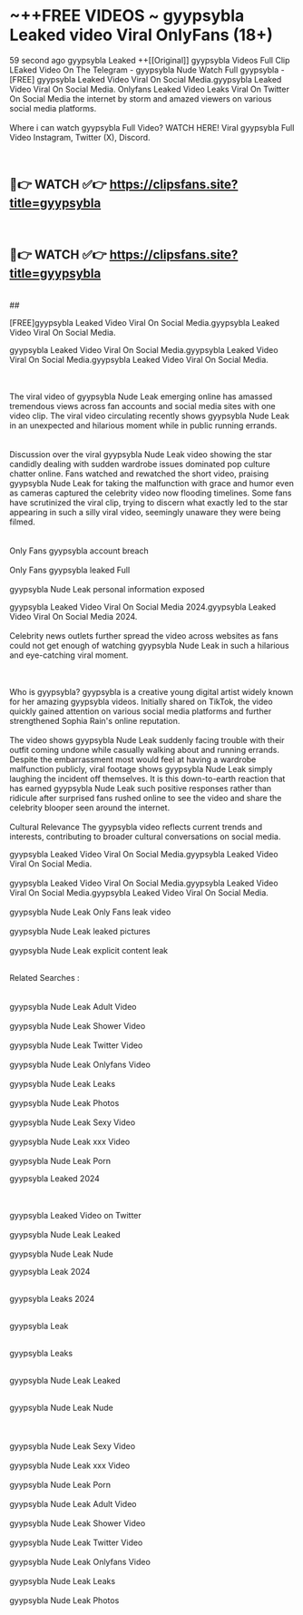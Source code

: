 # ~++FREE VIDEOS ~ gyypsybla Leaked video Viral OnlyFans (18+)<br>


59 second ago gyypsybla Leaked ++[[Original]] gyypsybla Videos Full Clip LEaked Video On The Telegram  - gyypsybla Nude  Watch Full gyypsybla - [FREE] gyypsybla Leaked Video Viral On Social Media.gyypsybla Leaked Video Viral On Social Media.   Onlyfans Leaked Video Leaks Viral On Twitter On Social Media the internet by storm and amazed viewers on various social media platforms. <br><br>
Where i can watch gyypsybla Full Video? WATCH HERE! Viral gyypsybla Full Video Instagram, Twitter (X), Discord. <br>


 <br>

##  🔴👉 WATCH ✅👉  <a href="https://clipsfans.site?title=gyypsybla&ref=git">https://clipsfans.site?title=gyypsybla</a> <br>
  <br>

##  🔴👉 WATCH ✅👉  <a href="https://clipsfans.site?title=gyypsybla&ref=git">https://clipsfans.site?title=gyypsybla</a> <br>
  <br>
  ##



[FREE]gyypsybla Leaked Video Viral On Social Media.gyypsybla Leaked Video Viral On Social Media. <br>

gyypsybla Leaked Video Viral On Social Media.gyypsybla Leaked Video Viral On Social Media.gyypsybla Leaked Video Viral On Social Media. <br>


  <br>

  <br>
The viral video of gyypsybla Nude Leak emerging online has amassed tremendous views across fan accounts and social media sites with one video clip. The viral video circulating recently shows gyypsybla Nude Leak in an unexpected and hilarious moment while in public running errands.<br>
<br>


<br>
Discussion over the viral gyypsybla Nude Leak video showing the star candidly dealing with sudden wardrobe issues dominated pop culture chatter online. Fans watched and rewatched the short video, praising gyypsybla Nude Leak for taking the malfunction with grace and humor even as cameras captured the celebrity video now flooding timelines. Some fans have scrutinized the viral clip, trying to discern what exactly led to the star appearing in such a silly viral video, seemingly unaware they were being filmed.<br>
<br>
<br> 
Only Fans gyypsybla account breach<br>
<br>
Only Fans gyypsybla leaked Full <br>
<br>
gyypsybla Nude Leak personal information exposed<br>

gyypsybla Leaked Video Viral On Social Media 2024.gyypsybla Leaked Video Viral On Social Media 2024. <br>
<br>
Celebrity news outlets further spread the video across websites as fans could not get enough of watching gyypsybla Nude Leak in such a hilarious and eye-catching viral moment.<br>
<br>

<br>
Who is gyypsybla? gyypsybla is a creative young digital artist widely known for her amazing gyypsybla videos. Initially shared on TikTok, the video quickly gained attention on various social media platforms and further strengthened Sophia Rain's online reputation.<br>
<br>
The video shows gyypsybla Nude Leak suddenly facing trouble with their outfit coming undone while casually walking about and running errands. Despite the embarrassment most would feel at having a wardrobe malfunction publicly, viral footage shows gyypsybla Nude Leak simply laughing the incident off themselves. It is this down-to-earth reaction that has earned gyypsybla Nude Leak such positive responses rather than ridicule after surprised fans rushed online to see the video and share the celebrity blooper seen around the internet.<br>
<br>
Cultural Relevance The gyypsybla video reflects current trends and interests, contributing to broader cultural conversations on social media.<br>

gyypsybla Leaked Video Viral On Social Media.gyypsybla Leaked Video Viral On Social Media.<br>
<br>
gyypsybla Leaked Video Viral On Social Media.gyypsybla Leaked Video Viral On Social Media.gyypsybla Leaked Video Viral On Social Media.<br>
<br>
gyypsybla Nude Leak Only Fans leak video<br>
<br>
gyypsybla Nude Leak leaked pictures<br>
<br>
gyypsybla Nude Leak explicit content leak<br>


<br>
Related Searches :<br>
<br>

<br>
gyypsybla Nude Leak Adult Video<br>
<br>
gyypsybla Nude Leak Shower Video<br>
<br>
gyypsybla Nude Leak Twitter Video<br>
<br>
gyypsybla Nude Leak Onlyfans Video<br>
<br>
gyypsybla Nude Leak Leaks<br>
<br>
gyypsybla Nude Leak Photos<br>

<br>
gyypsybla Nude Leak Sexy Video<br>
<br>
gyypsybla Nude Leak xxx Video<br>
<br>
gyypsybla Nude Leak Porn<br>

gyypsybla  Leaked 2024 <br> <br>
<br>

gyypsybla Leaked Video on Twitter <br>
<br>
gyypsybla Nude Leak Leaked<br>
<br>
gyypsybla Nude Leak Nude<br>


gyypsybla  Leak 2024 <br> <br>



gyypsybla  Leaks 2024 <br> <br>



 
gyypsybla  Leak<br> <br>



gyypsybla  Leaks<br> <br>


gyypsybla Nude Leak Leaked<br> <br>

gyypsybla Nude Leak Nude<br> <br>
<br> <br>
gyypsybla Nude Leak Sexy Video
<br> <br>
gyypsybla Nude Leak xxx Video
<br> <br>
gyypsybla Nude Leak Porn
<br> <br>
gyypsybla Nude Leak Adult Video
<br> <br>
gyypsybla Nude Leak Shower Video
<br> <br>
gyypsybla Nude Leak Twitter Video
<br> <br>
gyypsybla Nude Leak Onlyfans Video
<br> <br>
gyypsybla Nude Leak Leaks
<br> <br>
gyypsybla Nude Leak Photos






</p>




 



</p>










